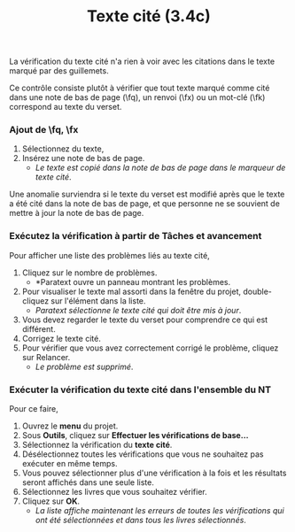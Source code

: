 ﻿---
title: Texte cité (3.4c)
---
La vérification du texte cité n'a rien à voir avec les citations dans le texte marqué par des guillemets.

Ce contrôle consiste plutôt à vérifier que tout texte marqué comme cité dans une note de bas de page (\\fq), un renvoi (\\fx) ou un mot-clé (\\fk) correspond au texte du verset.

### Ajout de \\fq, \\fx

1.  Sélectionnez du texte,
1.  Insérez une note de bas de page.  
    - *Le texte est copié dans la note de bas de page dans le marqueur de texte cité*.

Une anomalie surviendra si le texte du verset est modifié après que le texte a été cité dans la note de bas de page, et que personne ne se souvient de mettre à jour la note de bas de page.

### Exécutez la vérification à partir de Tâches et avancement

Pour afficher une liste des problèmes liés au texte cité,

1.  Cliquez sur le nombre de problèmes.  
    - *Paratext ouvre un panneau montrant les problèmes.
1.  Pour visualiser le texte mal assorti dans la fenêtre du projet, double-cliquez sur l'élément dans la liste.  
    - *Paratext sélectionne le texte cité qui doit être mis à jour*.
1.  Vous devez regarder le texte du verset pour comprendre ce qui est différent.
1.  Corrigez le texte cité.
1.  Pour vérifier que vous avez correctement corrigé le problème, cliquez sur Relancer.
    - *Le problème est supprimé*.

### Exécuter la vérification du texte cité dans l'ensemble du NT

Pour ce faire,  
1.  Ouvrez le **menu** du projet.
1.  Sous **Outils**, cliquez sur **Effectuer les vérifications de base…**
1.  Sélectionnez la vérification du **texte cité**.
1.  Désélectionnez toutes les vérifications que vous ne souhaitez pas exécuter en même temps.
1.  Vous pouvez sélectionner plus d'une vérification à la fois et les résultats seront affichés dans une seule liste.
1.  Sélectionnez les livres que vous souhaitez vérifier.
1.  Cliquez sur **OK**.
    - *La liste affiche maintenant les erreurs de toutes les vérifications qui ont été sélectionnées et dans tous les livres sélectionnés*.

